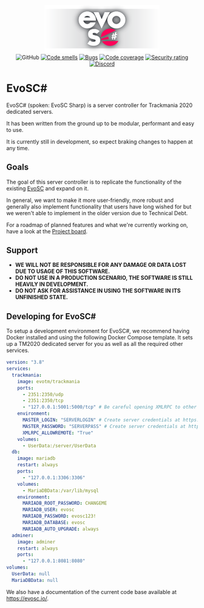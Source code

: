 <div align="center">
    <img src="./images/evosc_full.png" width="60%">
    <br>
    <img alt="GitHub" src="https://img.shields.io/github/license/EvoTM/EvoSC-sharp">
    <a href="https://sonarcloud.io/project/issues?resolved=false&types=CODE_SMELL&id=EvoTM_EvoSC-sharp"><img alt="Code smells" src="https://sonarcloud.io/api/project_badges/measure?project=EvoTM_EvoSC-sharp&metric=code_smells"></a>
    <a href="https://sonarcloud.io/project/issues?resolved=false&types=BUG&id=EvoTM_EvoSC-sharp"><img alt="Bugs" src="https://sonarcloud.io/api/project_badges/measure?project=EvoTM_EvoSC-sharp&metric=bugs"></a>
    <a href="https://sonarcloud.io/component_measures?metric=Coverage&id=EvoTM_EvoSC-sharp"><img alt="Code coverage" src="https://sonarcloud.io/api/project_badges/measure?project=EvoTM_EvoSC-sharp&metric=alert_status"></a>
    <a href="https://sonarcloud.io/component_measures?metric=Security&view=list&id=EvoTM_EvoSC-sharp"><img alt="Security rating" src="https://sonarcloud.io/api/project_badges/measure?project=EvoTM_EvoSC-sharp&metric=security_rating"></a>
    <a href="https://discord.gg/EvoTM"><img alt="Discord" src="https://img.shields.io/discord/384138149686935562?label=Discord&logo=discord&logoColor=fff"></a>
</div>

# EvoSC#

EvoSC# (spoken: EvoSC Sharp) is a server controller for Trackmania 2020 dedicated servers.

It has been written from the ground up to be modular, performant and easy to use.

It is currently still in development, so expect braking changes to happen at any time.

## Goals

The goal of this server controller is to replicate the functionality of the existing [EvoSC](https://github.com/evotm/EvoSC) and expand on it.

In general, we want to make it more user-friendly, more robust and generally also implement functionality that users have long wished for but we weren't able to implement in the older version due to Technical Debt.

For a roadmap of planned features and what we're currently working on, have a look at the [Project board](https://github.com/orgs/evoesports/projects/8).

## Support

* **WE WILL NOT BE RESPONSIBLE FOR ANY DAMAGE OR DATA LOST DUE TO USAGE OF THIS SOFTWARE.**
* **DO NOT USE IN A PRODUCTION SCENARIO, THE SOFTWARE IS STILL HEAVILY IN DEVELOPMENT.**
* **DO NOT ASK FOR ASSISTANCE IN USING THE SOFTWARE IN ITS UNFINISHED STATE.**

## Developing for EvoSC#

To setup a development environment for EvoSC#, we recommend having Docker installed and using the following Docker Compose template.
It sets up a TM2020 dedicated server for you as well as all the required other services.

```yml
version: "3.8"
services:
  trackmania:
    image: evotm/trackmania
    ports:
      - 2351:2350/udp
      - 2351:2350/tcp
      - "127.0.0.1:5001:5000/tcp" # Be careful opening XMLRPC to other hosts! Only if you really need to.
    environment:
      MASTER_LOGIN: "SERVERLOGIN" # Create server credentials at https://players.trackmania.com
      MASTER_PASSWORD: "SERVERPASS" # Create server credentials at https://players.trackmania.com
      XMLRPC_ALLOWREMOTE: "True"
    volumes:
      - UserData:/server/UserData
  db:
    image: mariadb
    restart: always
    ports:
      - "127.0.0.1:3306:3306"
    volumes:
      - MariaDBData:/var/lib/mysql
    environment:
      MARIADB_ROOT_PASSWORD: CHANGEME
      MARIADB_USER: evosc
      MARIADB_PASSWORD: evosc123!
      MARIADB_DATABASE: evosc
      MARIADB_AUTO_UPGRADE: always
  adminer:
    image: adminer
    restart: always
    ports:
      - "127.0.0.1:8081:8080"
volumes:
  UserData: null
  MariaDBData: null
```

We also have a documentation of the current code base available at https://evosc.io/.
